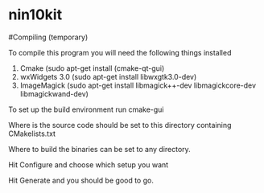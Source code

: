 nin10kit
========

#Compiling (temporary)

To compile this program you will need the following things installed

1. Cmake (sudo apt-get install (cmake-qt-gui)
2. wxWidgets 3.0 (sudo apt-get install libwxgtk3.0-dev)
3. ImageMagick (sudo apt-get install libmagick++-dev libmagickcore-dev libmagickwand-dev)

To set up the build environment run cmake-gui

Where is the source code should be set to this directory containing CMakelists.txt

Where to build the binaries can be set to any directory.

Hit Configure and choose which setup you want

Hit Generate and you should be good to go.

